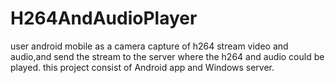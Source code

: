 # H264AndAudioPlayer

user android mobile as a camera capture of h264 stream video and audio,and send the stream to the server where the h264 and audio could be played. this project consist of Android app and Windows server.
